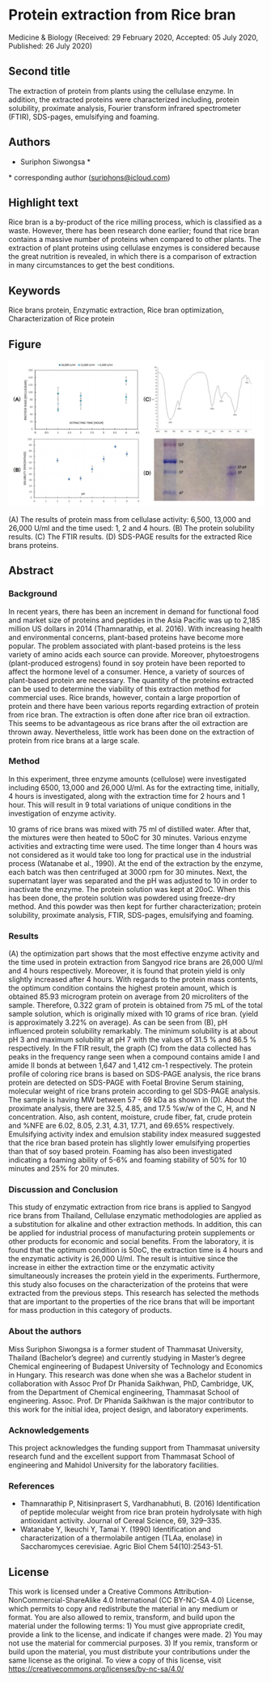 # Protein extraction from Rice bran 

Medicine & Biology (Received: 29 February 2020, Accepted: 05 July 2020, Published: 26 July 2020)

## Second title

The extraction of protein from plants using the cellulase enzyme. In addition, the extracted proteins were characterized including, protein solubility, proximate analysis, Fourier transform infrared spectrometer (FTIR), SDS-pages, emulsifying and foaming.

## Authors

- Suriphon Siwongsa \*

\* corresponding author (suriphons@icloud.com)

## Highlight text

Rice bran is a by-product of the rice milling process, which is classified as a waste. However, there has been research done earlier; found that rice bran contains a massive number of proteins when compared to other plants. The extraction of plant proteins using cellulase enzymes is considered because the great nutrition is revealed, in which there is a comparison of extraction in many circumstances to get the best conditions.

## Keywords

Rice brans protein, Enzymatic extraction, Rice bran optimization, Characterization of Rice protein 

## Figure

![Figure 17](../figures/17_figure.jpg)

(A) The results of protein mass from cellulase activity: 6,500, 13,000 and 26,000 U/ml and the time used: 1, 2 and 4 hours. (B) The protein solubility results. (C) The FTIR results. (D) SDS-PAGE results for the extracted Rice brans proteins.

## Abstract

### Background

In recent years, there has been an increment in demand for functional food and market size of proteins and peptides in the Asia Pacific was up to 2,185 million US dollars in 2014 (Thamnarathip, et al. 2016). With increasing health and environmental concerns, plant-based proteins have become more popular. The problem associated with plant-based proteins is the less variety of amino acids each source can provide. Moreover, phytoestrogens (plant-produced estrogens) found in soy protein have been reported to affect the hormone level of a consumer. Hence, a variety of sources of plant-based protein are necessary. The quantity of the proteins extracted can be used to determine the viability of this extraction method for commercial uses. Rice brands, however, contain a large proportion of protein and there have been various reports regarding extraction of protein from rice bran. The extraction is often done after rice bran oil extraction. This seems to be advantageous as rice brans after the oil extraction are thrown away. Nevertheless, little work has been done on the extraction of protein from rice brans at a large scale.  

### Method

In this experiment, three enzyme amounts (cellulose) were investigated including 6500, 13,000 and 26,000 U/ml. As for the extracting time, initially, 4 hours is investigated, along with the extraction time for 2 hours and 1 hour. This will result in 9 total variations of unique conditions in the investigation of enzyme activity. 

10 grams of rice brans was mixed with 75 ml of distilled water. After that, the mixtures were then heated to 50oC for 30 minutes. Various enzyme activities and extracting time were used. The time longer than 4 hours was not considered as it would take too long for practical use in the industrial process (Watanabe et al., 1990). At the end of the extraction by the enzyme, each batch was then centrifuged at 3000 rpm for 30 minutes. Next, the supernatant layer was separated and the pH was adjusted to 10 in order to inactivate the enzyme. The protein solution was kept at 20oC. When this has been done, the protein solution was powdered using freeze-dry method. And this powder was then kept for further characterization; protein solubility, proximate analysis, FTIR, SDS-pages, emulsifying and foaming.

### Results

(A) the optimization part shows that the most effective enzyme activity and the time used in protein extraction from Sangyod rice brans are 26,000 U/ml and 4 hours respectively. Moreover, it is found that protein yield is only slightly increased after 4 hours. With regards to the protein mass contents, the optimum condition contains the highest protein amount, which is obtained 85.93 microgram protein on average from 20 microliters of the sample. Therefore, 0.322 gram of protein is obtained from 75 mL of the total sample solution, which is originally mixed with 10 grams of rice bran. (yield is approximately 3.22% on average). As can be seen from (B), pH influenced protein solubility remarkably. The minimum solubility is at about pH 3 and maximum solubility at pH 7 with the values of 31.5 % and 86.5 % respectively. In the FTIR result, the graph (C) from the data collected has peaks in the frequency range seen when a compound contains amide I and amide II bonds at between 1,647 and 1,412 cm-1 respectively. The protein profile of coloring rice brans is based on SDS-PAGE analysis, the rice brans protein are detected on SDS-PAGE with Foetal Brovine Serum staining, molecular weight of rice brans protein according to gel SDS-PAGE analysis. The sample is having MW between 57 - 69 kDa as shown in (D). About the proximate analysis, there are 32.5, 4.85, and 17.5 %w/w of the C, H, and N concentration. Also, ash content, moisture, crude fiber, fat, crude protein and %NFE are 6.02, 8.05, 2.31, 4.31, 17.71, and 69.65% respectively. Emulsifying activity index and emulsion stability index measured suggested that the rice bran based protein has slightly lower emulsifying properties than that of soy based protein. Foaming has also been investigated indicating a foaming ability of 5-6% and foaming stability of 50% for 10 minutes and 25% for 20 minutes.

### Discussion and Conclusion

This study of enzymatic extraction from rice brans is applied to Sangyod rice brans from Thailand, Cellulase enzymatic methodologies are applied as a substitution for alkaline and other extraction methods. In addition, this can be applied for industrial process of manufacturing protein supplements or other products for economic and social benefits. 
From the laboratory, it is found that the optimum condition is 50oC, the extraction time is 4 hours and the enzymatic activity is 26,000 U/ml. The result is intuitive since the increase in either the extraction time or the enzymatic activity simultaneously increases the protein yield in the experiments. Furthermore, this study also focuses on the characterization of the proteins that were extracted from the previous steps. This research has selected the methods that are important to the properties of the rice brans that will be important for mass production in this category of products.

### About the authors

Miss Suriphon Siwongsa is a former student of Thammasat University, Thailand (Bachelor’s degree) and currently studying in Master’s degree Chemical engineering of Budapest University of Technology and Economics in Hungary. This research was done when she was a Bachelor student in collaboration with Assoc Prof Dr Phanida Saikhwan, PhD, Cambridge, UK, from the Department of Chemical engineering, Thammasat School of engineering. Assoc. Prof. Dr Phanida Saikhwan is the major contributor to this work for the initial idea, project design, and laboratory experiments.

### Acknowledgements

This project acknowledges the funding support from Thammasat university research fund and the excellent support from Thammasat School of engineering and Mahidol University for the laboratory facilities.

### References

- Thamnarathip P, Nitisinprasert S, Vardhanabhuti, B. (2016) Identification of peptide molecular weight from rice bran protein hydrolysate with high antioxidant activity. Journal of Cereal Science, 69, 329–335.
- Watanabe Y, Ikeuchi Y, Tamai Y. (1990) Identification and characterization of a thermolabile antigen (TLAa, enolase) in Saccharomyces cerevisiae. Agric Biol Chem 54(10):2543-51.

## License
 
This work is licensed under a Creative Commons Attribution-NonCommercial-ShareAlike 4.0 International (CC BY-NC-SA 4.0) License, which permits to copy and redistribute the material in any medium or format. You are also allowed to remix, transform, and build upon the material under the following terms: 1) You must give appropriate credit, provide a link to the license, and indicate if changes were made. 2) You may not use the material for commercial purposes. 3) If you remix, transform or build upon the material, you must distribute your contributions under the same license as the original. To view a copy of this license, visit https://creativecommons.org/licenses/by-nc-sa/4.0/